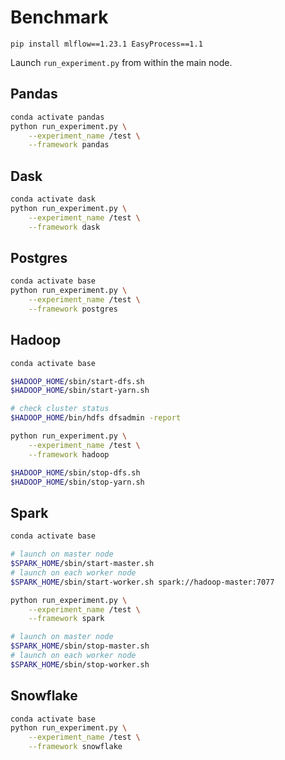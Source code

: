 # Benchmark

```
pip install mlflow==1.23.1 EasyProcess==1.1
```

Launch `run_experiment.py` from within the main node.

## Pandas

```bash
conda activate pandas
python run_experiment.py \
    --experiment_name /test \
    --framework pandas
```

## Dask

```bash
conda activate dask
python run_experiment.py \
    --experiment_name /test \
    --framework dask
```

## Postgres

```bash
conda activate base
python run_experiment.py \
    --experiment_name /test \
    --framework postgres
```

## Hadoop

```bash
conda activate base

$HADOOP_HOME/sbin/start-dfs.sh
$HADOOP_HOME/sbin/start-yarn.sh

# check cluster status
$HADOOP_HOME/bin/hdfs dfsadmin -report

python run_experiment.py \
    --experiment_name /test \
    --framework hadoop

$HADOOP_HOME/sbin/stop-dfs.sh
$HADOOP_HOME/sbin/stop-yarn.sh
```

## Spark

```bash
conda activate base

# launch on master node
$SPARK_HOME/sbin/start-master.sh
# launch on each worker node
$SPARK_HOME/sbin/start-worker.sh spark://hadoop-master:7077

python run_experiment.py \
    --experiment_name /test \
    --framework spark

# launch on master node
$SPARK_HOME/sbin/stop-master.sh
# launch on each worker node
$SPARK_HOME/sbin/stop-worker.sh
```

## Snowflake

```bash
conda activate base
python run_experiment.py \
    --experiment_name /test \
    --framework snowflake
```